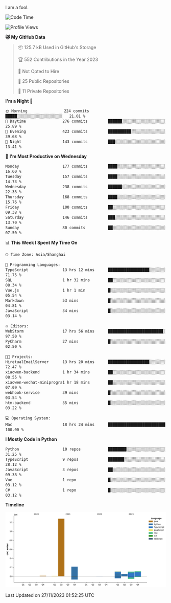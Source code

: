 I am a fool.

<!--START_SECTION:waka-->
![Code Time](http://img.shields.io/badge/Code%20Time-921%20hrs%2040%20mins-blue)

![Profile Views](http://img.shields.io/badge/Profile%20Views-26-blue)

**🐱 My GitHub Data** 

> 📦 125.7 kB Used in GitHub's Storage 
 > 
> 🏆 552 Contributions in the Year 2023
 > 
> 🚫 Not Opted to Hire
 > 
> 📜 25 Public Repositories 
 > 
> 🔑 11 Private Repositories 
 > 
**I'm a Night 🦉** 

```text
🌞 Morning                224 commits         █████░░░░░░░░░░░░░░░░░░░░   21.01 % 
🌆 Daytime                276 commits         ██████░░░░░░░░░░░░░░░░░░░   25.89 % 
🌃 Evening                423 commits         ██████████░░░░░░░░░░░░░░░   39.68 % 
🌙 Night                  143 commits         ███░░░░░░░░░░░░░░░░░░░░░░   13.41 % 
```
📅 **I'm Most Productive on Wednesday** 

```text
Monday                   177 commits         ████░░░░░░░░░░░░░░░░░░░░░   16.60 % 
Tuesday                  157 commits         ████░░░░░░░░░░░░░░░░░░░░░   14.73 % 
Wednesday                238 commits         ██████░░░░░░░░░░░░░░░░░░░   22.33 % 
Thursday                 168 commits         ████░░░░░░░░░░░░░░░░░░░░░   15.76 % 
Friday                   100 commits         ██░░░░░░░░░░░░░░░░░░░░░░░   09.38 % 
Saturday                 146 commits         ███░░░░░░░░░░░░░░░░░░░░░░   13.70 % 
Sunday                   80 commits          ██░░░░░░░░░░░░░░░░░░░░░░░   07.50 % 
```


📊 **This Week I Spent My Time On** 

```text
🕑︎ Time Zone: Asia/Shanghai

💬 Programming Languages: 
TypeScript               13 hrs 12 mins      ██████████████████░░░░░░░   71.75 % 
SQL                      1 hr 32 mins        ██░░░░░░░░░░░░░░░░░░░░░░░   08.34 % 
Vue.js                   1 hr 1 min          █░░░░░░░░░░░░░░░░░░░░░░░░   05.54 % 
Markdown                 53 mins             █░░░░░░░░░░░░░░░░░░░░░░░░   04.81 % 
JavaScript               34 mins             █░░░░░░░░░░░░░░░░░░░░░░░░   03.14 % 

🔥 Editors: 
WebStorm                 17 hrs 56 mins      ████████████████████████░   97.50 % 
PyCharm                  27 mins             █░░░░░░░░░░░░░░░░░░░░░░░░   02.50 % 

🐱‍💻 Projects: 
HiretualEmailServer      13 hrs 20 mins      ██████████████████░░░░░░░   72.47 % 
xiaowen-backend          1 hr 34 mins        ██░░░░░░░░░░░░░░░░░░░░░░░   08.55 % 
xiaowen-wechat-miniprogra1 hr 18 mins        ██░░░░░░░░░░░░░░░░░░░░░░░   07.09 % 
webhook-service          39 mins             █░░░░░░░░░░░░░░░░░░░░░░░░   03.54 % 
htm-backend              35 mins             █░░░░░░░░░░░░░░░░░░░░░░░░   03.22 % 

💻 Operating System: 
Mac                      18 hrs 24 mins      █████████████████████████   100.00 % 
```

**I Mostly Code in Python** 

```text
Python                   10 repos            ████████░░░░░░░░░░░░░░░░░   31.25 % 
TypeScript               9 repos             ███████░░░░░░░░░░░░░░░░░░   28.12 % 
JavaScript               3 repos             ██░░░░░░░░░░░░░░░░░░░░░░░   09.38 % 
Vue                      1 repo              █░░░░░░░░░░░░░░░░░░░░░░░░   03.12 % 
C#                       1 repo              █░░░░░░░░░░░░░░░░░░░░░░░░   03.12 % 
```



**Timeline**

![Lines of Code chart](https://raw.githubusercontent.com/VeejaLiu/VeejaLiu/master/assets/bar_graph.png)


 Last Updated on 27/11/2023 01:52:25 UTC
<!--END_SECTION:waka-->
